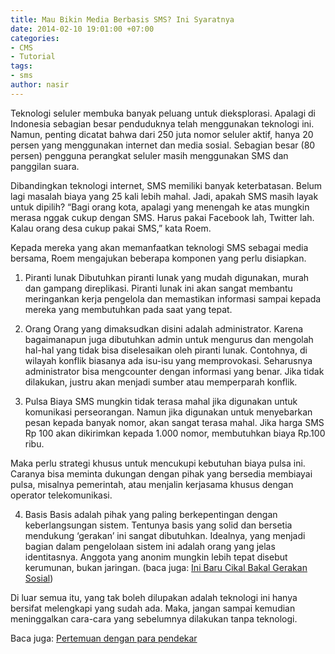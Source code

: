 ```yaml
---
title: Mau Bikin Media Berbasis SMS? Ini Syaratnya
date: 2014-02-10 19:01:00 +07:00
categories:
- CMS
- Tutorial
tags:
- sms
author: nasir
---
```


Teknologi seluler membuka banyak peluang untuk dieksplorasi. Apalagi di Indonesia sebagian besar penduduknya telah menggunakan teknologi ini. Namun, penting dicatat bahwa dari 250 juta nomor seluler aktif, hanya 20 persen yang menggunakan internet dan media sosial. Sebagian besar (80 persen) pengguna perangkat seluler masih menggunakan SMS dan panggilan suara.

Dibandingkan teknologi internet, SMS memiliki banyak keterbatasan. Belum lagi masalah biaya yang 25 kali lebih mahal. Jadi, apakah SMS masih layak untuk dipilih? “Bagi orang kota, apalagi yang menengah ke atas mungkin merasa nggak cukup dengan SMS. Harus pakai Facebook lah, Twitter lah. Kalau orang desa cukup pakai SMS,” kata Roem.

Kepada mereka yang akan memanfaatkan teknologi SMS sebagai media bersama, Roem mengajukan beberapa komponen yang perlu disiapkan.

1. Piranti lunak
Dibutuhkan piranti lunak yang mudah digunakan, murah dan gampang direplikasi. Piranti lunak ini akan sangat membantu meringankan kerja pengelola dan memastikan informasi sampai kepada mereka yang membutuhkan pada saat yang tepat.

2. Orang
Orang yang dimaksudkan disini adalah administrator. Karena bagaimanapun juga dibutuhkan admin untuk mengurus dan mengolah hal-hal yang tidak bisa diselesaikan oleh piranti lunak. Contohnya, di wilayah konflik biasanya ada isu-isu yang memprovokasi. Seharusnya administrator bisa mengcounter dengan informasi yang benar. Jika tidak dilakukan, justru akan menjadi sumber atau memperparah konflik.

3. Pulsa
Biaya SMS mungkin tidak terasa mahal jika digunakan untuk komunikasi perseorangan. Namun jika digunakan untuk menyebarkan pesan kepada banyak nomor, akan sangat terasa mahal. Jika harga SMS Rp 100 akan dikirimkan kepada 1.000 nomor, membutuhkan biaya Rp.100 ribu.

Maka perlu strategi khusus untuk mencukupi kebutuhan biaya pulsa ini. Caranya bisa meminta dukungan dengan pihak yang bersedia membiayai pulsa, misalnya pemerintah, atau menjalin kerjasama khusus dengan operator telekomunikasi.

4. Basis
Basis adalah pihak yang paling berkepentingan dengan keberlangsungan sistem. Tentunya basis yang solid dan bersetia mendukung ‘gerakan’ ini sangat dibutuhkan. Idealnya, yang menjadi bagian dalam pengelolaan sistem ini adalah orang yang jelas identitasnya. Anggota yang anonim mungkin lebih tepat disebut kerumunan, bukan jaringan. (baca juga: [Ini Baru Cikal Bakal Gerakan Sosial](http://www.puthutea.com/artikel-detail.php?id=215))

Di luar semua itu, yang tak boleh dilupakan adalah teknologi ini hanya bersifat melengkapi yang sudah ada. Maka, jangan sampai kemudian meninggalkan cara-cara yang sebelumnya dilakukan tanpa teknologi.

Baca juga:
[Pertemuan dengan para pendekar](http://lantip.net/pertemuan-dengan-para-pendekar/)